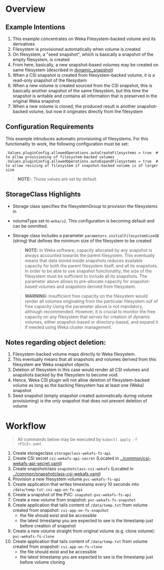 # Overview
## Example Intentions
1. This example concentrates on Weka Filesystem-backed volume and its derivatives
2. Filesystem is provisioned automatically when volume is created
3. On filesystem, a "seed snapshot", which is basically a snapshot of the empty filesystem, is created
4. From here, basically, a new snapshot-based volumes may be created on same filesystem (described in [dynamic_snapshot](../dynamic_snapshot))
5. When a CSI snapshot is created from filesystem-backed volume, it is a read-only snapshot of the filesystem
6. When a new volume is created sourced from the CSI snapshot, this is basically another snapshot of the same filesystem, 
   but this time the snapshot is writable and contains all information that is preserved in the original Weka snapshot
7. When a new volume is cloned, the produced result is another snapshot-backed volume, but now it originates directly
   from the filesystem


## Configuration Requirements
This example introduces automatic provisioning of filesystems. For this functionality to work, the following configuration must be set:
```
.Values.pluginConfig.allowedOperations.autoCreateFilesystems = true  # to allow provisioning of filesystem-backed volumes
.Values.pluginConfig.allowedOperations.autoExpandFilesystems = true  # to allow resizing of filesystem if snapshot-backed volume is of larger size
```
> **NOTE:**: Those values are set by default

## StorageClass Highlights
- Storage class specifies the filesystemGroup to provision the filesystems in
- volumeType set to `weka/v2`. This configuration is becoming default and can be ommitted.
- Storage class includes a parameter `parameters.initialFilesystemSizeGB` (string) that defines the minimum size of the filesystem to be created
  > **NOTE:** In Weka software, capacity allocated by any snapshot is always accounted towards the parent filesystem. 
  > This eventually means that data stored inside snapshots reduces available capacity for both the parent filesystem itself, and all its snapshots. 
  > In order to be able to use snapshot functionality, the size of the filesystem must be sufficient to include all its snapshots.
  > The parameter above allows to pre-allocate capacity for snapshot-based volumes and snapshots derived from filesystem.
  
  > **WARNING:** Insufficient free capacity on the filesystem would render all volumes originating from the particular filesystem ouf of free capacity
  > Using the parameter above is not mandatory, although recommended. However, it is crucial to monitor the free capacity on any filesystem that serves
  > for creation of dynamic volumes, either snapshot-based or directory-based, and expand it if needed using Weka cluster management.  


## Notes regarding object deletion:
1. Filesystem-backed volume maps directly to Weka filesystem. 
2. This eventually means that all snapshots and volumes derived from this filesystem are Weka snapshot objects.
3. Deletion of filesystem in this case would render all CSI volumes and snapshots backed by the filesystem to become void.
4. Hence, Weka CSI plugin will not allow deletion of filesystem-backed volume as long as the backing filesystem has at least one (Weka) snapshot  
5. Seed snapshot (empty snapshot created automatically during volume provisioning) is the only snapshot that does not prevent deletion of volume

# Workflow
> All commands below may be executed by `kubectl apply -f <FILE>.yaml`
1. Create storageclass `storageclass-wekafs-fs-api`
2. Create CSI secret `csi-wekafs-api-secret`  (Located in [../common/csi-wekafs-api-secret.yaml](../common/csi-wekafs-api-secret.yaml)) 
3. Create snapshotclass `snapshotclass-csi-wekafs` (Located in [../common/snapshotclass-csi-wekafs.yaml](../common/snapshotclass-csi-wekafs.yaml))
4. Provision a new filesystem volume `pvc-wekafs-fs-api`
5. Create application that writes timestamp every 10 seconds into `/data/temp.txt`: `csi-app-on-fs-api`
6. Create a snapshot of the PVC: `snapshot-pvc-wekafs-fs-api`
7. Create a new volume from snapshot: `pvc-wekafs-fs-snapshot`
8. Create application that tails content of `/data/temp.txt` from volume created from snapshot: `csi-app-on-fs-snapshot`
   - the file should exist and be accessible
   - the latest timestamp you are expected to see is the timestamp just before creation of snapshot
9. Create a new volume straight from original volume (e.g. clone volume): `pvc-wekafs-fs-clone`
10. Create application that tails content of `/data/temp.txt` from volume created from snapshot: `csi-app-on-fs-clone`
    - the file should exist and be accessible
    - the latest timestamp you are expected to see is the timestamp just before volume cloning
